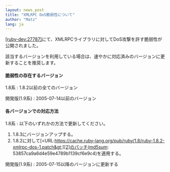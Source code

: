 ```yaml
---
layout: news_post
title: "XMLRPC DoS脆弱性について"
author: "Matz"
lang: ja
---
```


[\[ruby-dev:27787\]][1]にて、XMLRPCライブラリに対してDoS攻撃を許す脆弱性が公開されました。

該当するバージョンを利用している場合は、速やかに対応済みのバージョンに更新することを推奨します。

#### 脆弱性の存在するバージョン

1.8系
: 1\.8.2以前の全てのバージョン

開発版(1.9系)
: 2005-07-14以前のバージョン

#### 各バージョンでの対応方法

1.8系
: 以下のいずれかの方法で更新してください。
  1.  1\.8.3にバージョンアップする。
  2.  1\.8.2に対して[&lt;URL:https://cache.ruby-lang.org/pub/ruby/1.8/ruby-1.8.2-xmlrpc-dos-1.patch&gt;][2]のパッチ(md5sum:
      53857ca9a6d4e59e4789b1139cf6e9c4)を適用する。

開発版(1.9系)
: 2005-07-15以降のバージョンに更新する



[1]: https://blade.ruby-lang.org/ruby-dev/27787
[2]: https://cache.ruby-lang.org/pub/ruby/1.8/ruby-1.8.2-xmlrpc-dos-1.patch
